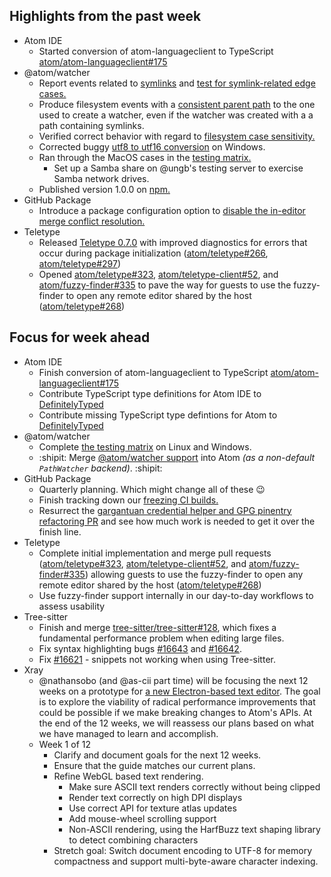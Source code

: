 ## Highlights from the past week

- Atom IDE
  - Started conversion of atom-languageclient to TypeScript [atom/atom-languageclient#175](https://github.com/atom/atom-languageclient/pull/175)
- @atom/watcher
    - Report events related to [symlinks](https://github.com/atom/watcher/pull/111) and [test for symlink-related edge cases.](https://github.com/atom/watcher/pull/114)
    - Produce filesystem events with a [consistent parent path](https://github.com/atom/watcher/pull/113) to the one used to create a watcher, even if the watcher was created with a a path containing symlinks.
    - Verified correct behavior with regard to [filesystem case sensitivity.](https://github.com/atom/watcher/pull/116)
    - Corrected buggy [utf8 to utf16 conversion](https://github.com/atom/watcher/pull/115) on Windows.
    - Ran through the MacOS cases in the [testing matrix.](https://github.com/atom/atom/pull/16124)
      - Set up a Samba share on @ungb's testing server to exercise Samba network drives.
    - Published version 1.0.0 on [npm.](https://www.npmjs.com/package/@atom/watcher)
- GitHub Package
    - Introduce a package configuration option to [disable the in-editor merge conflict resolution.](https://github.com/atom/github/pull/1305)
- Teletype
    - Released [Teletype 0.7.0](https://github.com/atom/teletype/releases/tag/v0.7.0) with improved diagnostics for errors that occur during package initialization ([atom/teletype#266](https://github.com/atom/teletype/issues/266), [atom/teletype#297](https://github.com/atom/teletype/issues/297))
    - Opened [atom/teletype#323](https://github.com/atom/teletype/pull/323), [atom/teletype-client#52](https://github.com/atom/teletype-client/pull/52), and [atom/fuzzy-finder#335](https://github.com/atom/fuzzy-finder/pull/335) to pave the way for guests to use the fuzzy-finder to open any remote editor shared by the host ([atom/teletype#268](https://github.com/atom/teletype/issues/268))

## Focus for week ahead

- Atom IDE
  - Finish conversion of atom-languageclient to TypeScript [atom/atom-languageclient#175](https://github.com/atom/atom-languageclient/pull/175)
  - Contribute TypeScript type definitions for Atom IDE to [DefinitelyTyped](https://github.com/DefinitelyTyped/DefinitelyTyped)
  - Contribute missing TypeScript type defintions for Atom to [DefinitelyTyped](https://github.com/DefinitelyTyped/DefinitelyTyped/tree/master/types/atom)
- @atom/watcher
    - Complete [the testing matrix](https://github.com/atom/atom/pull/16124) on Linux and Windows.
    - :shipit: Merge [@atom/watcher support]((https://github.com/atom/atom/pull/16124)) into Atom _(as a non-default `PathWatcher` backend)_. :shipit:
- GitHub Package
    - Quarterly planning. Which might change all of these :wink:
    - Finish tracking down our [freezing CI builds.](https://github.com/atom/github/pull/1289)
    - Resurrect the [gargantuan credential helper and GPG pinentry refactoring PR](https://github.com/atom/github/pull/846) and see how much work is needed to get it over the finish line.
- Teletype
    - Complete initial implementation and merge pull requests ([atom/teletype#323](https://github.com/atom/teletype/pull/323), [atom/teletype-client#52](https://github.com/atom/teletype-client/pull/52), and [atom/fuzzy-finder#335](https://github.com/atom/fuzzy-finder/pull/335)) allowing guests to use the fuzzy-finder to open any remote editor shared by the host ([atom/teletype#268](https://github.com/atom/teletype/issues/268))
    - Use fuzzy-finder support internally in our day-to-day workflows to assess usability
- Tree-sitter
  - Finish and merge [tree-sitter/tree-sitter#128](https://github.com/tree-sitter/tree-sitter/pull/128), which fixes a fundamental performance problem when editing large files.
  - Fix syntax highlighting bugs [#16643](https://github.com/atom/atom/issues/16643) and [#16642](https://github.com/atom/atom/issues/16642).
  - Fix [#16621](https://github.com/atom/atom/issues/16621) - snippets not working when using Tree-sitter.
- Xray
  * @nathansobo (and @as-cii part time) will be focusing the next 12 weeks on a prototype for [a new Electron-based text editor](https://github.com/atom/xray). The goal is to explore the viability of radical performance improvements that could be possible if we make breaking changes to Atom's APIs. At the end of the 12 weeks, we will reassess our plans based on what we have managed to learn and accomplish.
  * Week 1 of 12
    * Clarify and document goals for the next 12 weeks.
    * Ensure that the guide matches our current plans.
    * Refine WebGL based text rendering.
      * Make sure ASCII text renders correctly without being clipped
      * Render text correctly on high DPI displays
      * Use correct API for texture atlas updates
      * Add mouse-wheel scrolling support
      * Non-ASCII rendering, using the HarfBuzz text shaping library to detect combining characters
    * Stretch goal: Switch document encoding to UTF-8 for memory compactness and support multi-byte-aware character indexing.
